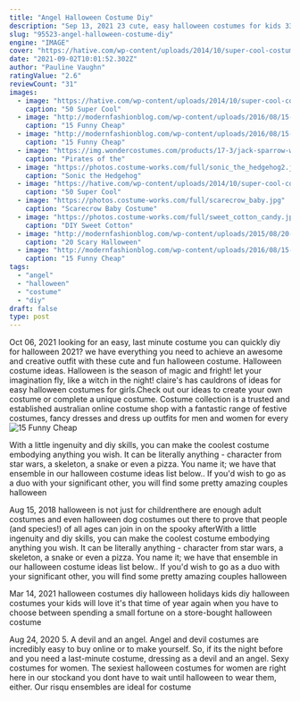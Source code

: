 ```yaml
---
title: "Angel Halloween Costume Diy"
description: "Sep 13, 2021 23 cute, easy halloween costumes for kids 33 adorable halloween costumes for babies 48 cheap, easy diy halloween decorations to get your ghoul on 80s costume ideas halloween trivia 100 halloween"
slug: "95523-angel-halloween-costume-diy"
engine: "IMAGE"
cover: "https://hative.com/wp-content/uploads/2014/10/super-cool-costume-ideas/16-old-sweater-sock-monkey-costume.jpg"
date: "2021-09-02T10:01:52.302Z"
author: "Pauline Vaughn"
ratingValue: "2.6"
reviewCount: "31"
images:
  - image: "https://hative.com/wp-content/uploads/2014/10/super-cool-costume-ideas/16-old-sweater-sock-monkey-costume.jpg"
    caption: "50 Super Cool"
  - image: "http://modernfashionblog.com/wp-content/uploads/2016/08/15-Funny-Cheap-Easy-Homemade-Halloween-Costumes-2016-3.jpg"
    caption: "15 Funny Cheap"
  - image: "http://modernfashionblog.com/wp-content/uploads/2016/08/15-Funny-Cheap-Easy-Homemade-Halloween-Costumes-2016-7.jpg"
    caption: "15 Funny Cheap"
  - image: "https://img.wondercostumes.com/products/17-3/jack-sparrow-women-costume.jpg"
    caption: "Pirates of the"
  - image: "https://photos.costume-works.com/full/sonic_the_hedgehog2.jpg"
    caption: "Sonic the Hedgehog"
  - image: "https://hative.com/wp-content/uploads/2014/10/super-cool-costume-ideas/49-homemade-pirate-costume.jpg"
    caption: "50 Super Cool"
  - image: "https://photos.costume-works.com/full/scarecrow_baby.jpg"
    caption: "Scarecrow Baby Costume"
  - image: "https://photos.costume-works.com/full/sweet_cotton_candy.jpg"
    caption: "DIY Sweet Cotton"
  - image: "http://modernfashionblog.com/wp-content/uploads/2015/08/20-Scary-Halloween-Costume-Outfit-Ideas-2015-21.jpg"
    caption: "20 Scary Halloween"
  - image: "http://modernfashionblog.com/wp-content/uploads/2016/08/15-Funny-Cheap-Easy-Homemade-Halloween-Costumes-2016-15.jpg"
    caption: "15 Funny Cheap"
tags:
  - "angel"
  - "halloween"
  - "costume"
  - "diy"
draft: false
type: post
---
```


Oct 06, 2021 looking for an easy, last minute costume you can quickly diy for halloween 2021? we have everything you need to achieve an awesome and creative outfit with these cute and fun halloween costume. Halloween costume ideas. Halloween is the season of magic and fright! let your imagination fly, like a witch in the night! claire's has cauldrons of ideas for easy halloween costumes for girls.Check out our ideas to create your own costume or complete a unique costume. Costume collection is a trusted and established australian online costume shop with a fantastic range of festive costumes, fancy dresses and dress up outfits for men and women for every
![15 Funny Cheap](http://modernfashionblog.com/wp-content/uploads/2016/08/15-Funny-Cheap-Easy-Homemade-Halloween-Costumes-2016-7.jpg "15 Funny Cheap")

With a little ingenuity and diy skills, you can make the coolest costume embodying anything you wish. It can be literally anything - character from star wars, a skeleton, a snake or even a pizza. You name it; we have that ensemble in our halloween costume ideas list below.. If you&#39;d wish to go as a duo with your significant other, you will find some pretty amazing couples halloween
<!--inArticleAds-->

<!--galleryOne-->

Aug 15, 2018 halloween is not just for childrenthere are enough adult costumes and even halloween dog costumes out there to prove that people (and species!) of all ages can join in on the spooky afterWith a little ingenuity and diy skills, you can make the coolest costume embodying anything you wish. It can be literally anything - character from star wars, a skeleton, a snake or even a pizza. You name it; we have that ensemble in our halloween costume ideas list below.. If you'd wish to go as a duo with your significant other, you will find some pretty amazing couples halloween
<!--inArticleAds-->

<!--galleryTwo-->

Mar 14, 2021 halloween costumes diy halloween holidays kids diy halloween costumes your kids will love it's that time of year again when you have to choose between spending a small fortune on a store-bought halloween costume
<!--galleryThree-->

Aug 24, 2020 5. A devil and an angel. Angel and devil costumes are incredibly easy to buy online or to make yourself. So, if its the night before and you need a last-minute costume, dressing as a devil and an angel. Sexy costumes for women. The sexiest halloween costumes for women are right here in our stockand you dont have to wait until halloween to wear them, either. Our risqu ensembles are ideal for costume